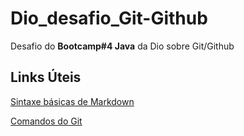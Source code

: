# Dio_desafio_Git-Github
Desafio do **Bootcamp#4 Java** da Dio sobre Git/Github

## Links Úteis
[Sintaxe básicas de Markdown](https://web.dio.me/lab/criando-seu-primeiro-repositorio-no-github-para-compartilhar-seu-progresso/learning/e714fb1c-4990-4c47-99a5-d97703e40b4d)

[Comandos do Git](https://gist.github.com/leocomelli/2545add34e4fec21ec16)